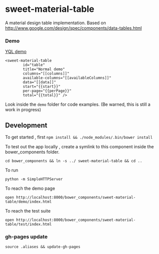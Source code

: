 # sweet-material-table

A material design table implementation. Based on http://www.google.com/design/spec/components/data-tables.html

### Demo

[YQL demo](http://pdelanauze.github.io/sweet-material-table/bower_components/sweet-material-table/demo/)

```
<sweet-material-table
        id="table"
        title="Normal demo"
        columns="[[columns]]"
        available-columns="[[availableColumns]]"
        data="[[data]]"
        start="{{start}}"
        per-page="{{perPage}}"
        total="{{total}}" />
```

Look inside the `demo` folder for code examples. (Be warned, this is still a work in progress)

## Development

To get started , first `npm install && ./node_modules/.bin/bower install`

To test out the app locally , create a symlink to this component inside the bower_components folder.

`cd bower_components && ln -s ../ sweet-material-table && cd ..`

To run

`python -m SimpleHTTPServer`

To reach the demo page

`open http://localhost:8000/bower_components/sweet-material-table/demo/index.html`

To reach the test suite

`open http://localhost:8000/bower_components/sweet-material-table/test/index.html`

### gh-pages update

`source .aliases && update-gh-pages`
